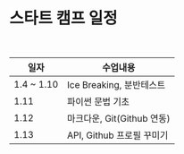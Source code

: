 # 스타트 캠프 일정

</br>

| 일자        | 수업내용
| -----------| ---
| 1.4 ~ 1.10 | Ice Breaking, 분반테스트
| 1.11       | 파이썬 문법 기초
| 1.12       | 마크다운, Git(Github 연동) 
| 1.13       | API, Github 프로필 꾸미기

